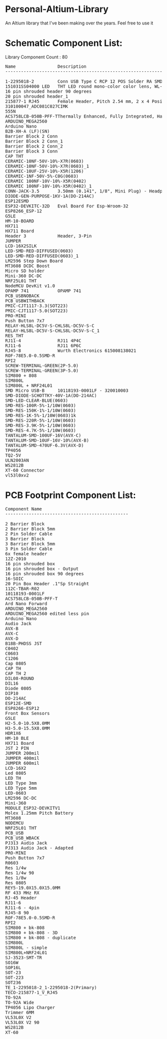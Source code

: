 # Personal-Altium-Library
An Altium library that I've been making over the years. Feel free to use it

# Schematic Component List: 

Library Component Count : 80
<pre>
Name                Description
----------------------------------------------------------------------------------------------------

1-2295018-2         Conn USB Type C RCP 12 POS Solder RA SMD 12 Terminal 1 Port T/R
151031SS04000 LED   THT LED round mono-color color lens, WL-TMRW, Super Red
16 pin shrouded header 90 degrees
20 pin shrouded header_1
215877-1 RJ45       Female Header, Pitch 2.54 mm, 2 x 4 Position, Height 11.5 mm, Tail Length 3 mm, -40 to 105 degC, RoHS, Tape and Reel
310100047_ADC081C027CIMK
555N                
ACS758LCB-050B-PFF-TThermally Enhanced, Fully Integrated, Hall Effect-Based  Linear Current Sensor IC with 100 µO Current Conductor
ARDUINO_MEGA2560    
Arduino Nano
B2B-XH-A (LF)(SN)
Barrier Block 2 Conn
Barrier Block 2 Conn_1
Barrier Block 2 Conn_2
Barrier Block 3 Conn
CAP THT             
CERAMIC-10NF-50V-10%-X7R(0603)
CERAMIC-10NF-50V-10%-X7R(0603)_1
CERAMIC-10UF-25V-10%-X5R(1206)
CERAMIC-1NF-50V-5%-C0G(0603)
CERAMIC 100NF-10V-10%-X5R(0402)
CERAMIC 100NF-10V-10%-X5R(0402)_1
CONN-JACK-3.5       3.50mm (0.141", 1/8", Mini Plug) - Headphone Phone Jack Stereo Connector Solder - SJ-3523-SMT
DIODE-GEN-PURPOSE-1KV-1A(DO-214AC)
ESP12ESMD
ESP32-DEVKITC-32D   Eval Board For Esp-Wroom-32
ESP8266_ESP-12
G5LE
HM-10-BOARD         
HX711
HX711 Board
Header 3            Header, 3-Pin
JUMPER
LCD-16X2SILK
LED-SMD-RED-DIFFUSED(0603)
LED-SMD-RED-DIFFUSED(0603)_1
LM2596 Step Down Board
MT3608 DCDC Boost   
Micro SD holder
Mini-360 DC-DC      
NRF25L01 THT        
NodeMCU DevKit v1.0
OPAMP 741           OPAMP 741
PCB_USBNOBACK       
PCB_USBWITHBACK
PMIC-CJT1117-3.3(SOT223)
PMIC-CJT1117-5.0(SOT223)
PRO-MINI
Push Button 7x7     
RELAY-HLS8L-DC5V-S-CHLS8L-DC5V-S-C
RELAY-HLS8L-DC5V-S-CHLS8L-DC5V-S-C_1
RES_THT             
RJ11-4              RJ11 4P4C
RJ11-6              RJ11 6P6C
RJ45-8              Wurth Electronics 615008138021
ROF-78E5.0-0.5SMD-R 
RPI2
SCREW-TERMINAL-GREEN(2P-5.0)
SCREW-TERMINAL-GREEN(3P-5.0)
SIM800 + 808
SIM800L             
SIM800L + NRF24L01  
SMD Micro USB-B     10118193-0001LF - 320010003
SMD-DIODE-SCHOTTKY-40V-1A(DO-214AC)
SMD-LED-CLEAR-BLUE(0603)
SMD-RES-100R-5%-1/10W(0603)
SMD-RES-150K-1%-1/10W(0603)
SMD-RES-1K-5%-1/10W(0603)1k
SMD-RES-220R-5%-1/10W(0603)
SMD-RES-3.9K-5%-1/10W(0603)
SMD-RES-4.7K-5%-1/10W(0603)
TANTALUM-SMD-100UF-16V(AVX-C)
TANTALUM-SMD-10UF-16V-10%(AVX-B)
TANTALUM-SMD-470UF-6.3V(AVX-D)
TP4056
TQ2-5V              
ULN2003AN           
WS2812B
XT-60 Connector     
vl53l0xv2           
</pre>

# PCB Footprint Component List:
<pre>
Component Name
-----------------------------------------------

2 Barrier Block
2 Barrier Block 5mm
2 Pin Solder Cable
3 Barrier Block
3 Barrier Block 5mm
3 Pin Solder Cable
6x female header
12Z-2010
16 pin shrouded box
16 pin shrouded box - Output
16 pin shrouded box 90 degrees
16-SOIC
20 Pin Box Header .1"Sp Straight
112C-TBAR-R02
10118193-0001LF
ACS758LCB-050B-PFF-T
Ard Nano Forward
ARDUINO_MEGA2560
ARDUINO_MEGA2560 edited less pin
Arduino Nano
Audio Jack
AVX-B
AVX-C
AVX-D
B18B-PHDSS JST
C0402
C0603
C1206
Cap 0805
CAP TH
CAP TH 2
DIL08-ROUND
DIL16
Diode 0805
DIP10
DO-214AC
ESP12E-SMD
ESP8266-ESP12
Front Box Sensors
G5LE
H2-5.0-10.5X8.0MM
H3-5.0-15.5X8.0MM
HDR1X6
HM-10 BLE
HX711 Board
JST 2 PIN
JUMPER 200mil
JUMPER 400mil
JUMPER 600mil
LCD-16X2
Led 0805
LED TH
LED Type 3mm
LED Type 5mm
LED-0603
LM2596 DC-DC
Mini-360
MODULE_ESP32-DEVKITV1
Molex 1.25mm Pitch Battery
MT3608
NODEMCU
NRF25L01 THT
PCB_USB
PCB_USB_WBACK
PJ313 Audio Jack
PJ313 Audio Jack - Adapted
PRO-MINI
Push Button 7x7
R0603
Res 1/4w
Res 1/4w 90
Res 1/8w
Res 0805
REY5-19.0X15.0X15.0MM
RF 433 MHz RX
RJ-45 Header
RJ11-6
RJ11-6 - 4pin
RJ45-8 90
ROF-78E5.0-0.5SMD-R
RPI2
SIM800 + bk-808
SIM800 + bk-808 - 3D
SIM800 + bk-808 - duplicate
SIM800L
SIM800L - simple
SIM800L+NRF24L01
SJ-3523-SMT-TR
SO16W
SOP16L
SOT-23
SOT-223
SOT236
TE_1-2295018-2_1-2295018-2(Primary)
TECO-215877-1_V_RJ45
TO-92A
TO-92A Wide
TP4056 Lipo Charger
Trimmer 6MM
VL53L0X V2
VL53L0X V2 90
WS2812B
XT-60
</pre>
